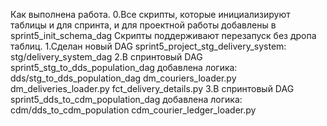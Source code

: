 Как выполнена работа.
0.Все скрипты, которые инициализируют таблицы и для спринта, и для проектной работы добавлены в sprint5_init_schema_dag
  Скрипты поддерживают перезапуск без дропа таблиц.
1.Сделан новый DAG sprint5_project_stg_delivery_system:
  stg/delivery_system_dag
2.В спринтовый DAG sprint5_stg_to_dds_population_dag  добавлена логика:
  dds/stg_to_dds_population_dag
	 dm_couriers_loader.py
	 dm_deliveries_loader.py
	 fct_delivery_details.py
3.В спринтовый DAG sprint5_dds_to_cdm_population_dag  добавлена логика:
  cdm/dds_to_cdm_population
	 cdm_courier_ledger_loader.py
